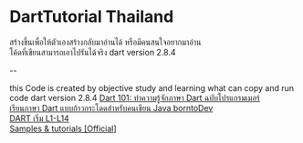 # DartTutorial Thailand

สร้างขึ้นเพื่อให้ตัวเองสร้างกลับมาอ่านได้ หรือมีคนสนใจอยากมาอ่าน  
โค้ดที่เขียนสามารถเอาไปรันได้จริง
dart version 2.8.4

--

this Code is created by objective study
and learning what can copy and run code
dart version 2.8.4
[Dart 101: ทำความรู้จักภาษา Dart ฉบับโปรแกรมเมอร์](https://www.centrilliontech.co.th/blog/2570/dart-101-introduction-for-programmers/)<br/>
[เรียนภาษา Dart แบบก้าวกระโดดสำหรับคนเขียน Java borntoDev](https://www.borntodev.com/2020/04/11/%E0%B9%80%E0%B8%A3%E0%B8%B5%E0%B8%A2%E0%B8%99-dart-%E0%B9%81%E0%B8%9A%E0%B8%9A%E0%B8%81%E0%B9%89%E0%B8%B2%E0%B8%A7%E0%B8%81%E0%B8%A3%E0%B8%B0%E0%B9%82%E0%B8%94%E0%B8%94/)<br/>
[DART เริ่ม L1-L14](https://expert-programming-tutor.com/tutorial/article/L01_DART_INTRO.php)<br/>
[Samples & tutorials [Official]](https://dart.dev/samples)<br/>
